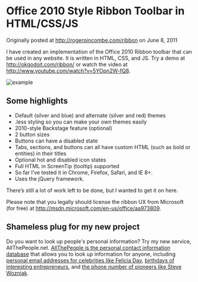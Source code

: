 Office 2010 Style Ribbon Toolbar in HTML/CSS/JS
===============================================

Originally posted at http://rogerpincombe.com/ribbon on June 8, 2011

I have created an implementation of the Office 2010 Ribbon toolbar that can be used in any website. It is written in HTML, CSS, and JS. Try a demo at http://okgodoit.com/ribbon/ or watch the video at http://www.youtube.com/watch?v=5YOpn2W-fQ8.

![example](http://rogerpincombe.com/wp-content/uploads/2011/06/light.png "example")

Some highlights
---------------

  - Default (silver and blue) and alternate (silver and red) themes
  - .less styling so you can make your own themes easily
  - 2010-style Backstage feature (optional)
  - 2 button sizes
  - Buttons can have a disabled state
  - Tabs, sections, and buttons can all have custom HTML (such as bold or entities) in their titles
  - Optional hot and disabled icon states
  - Full HTML in ScreenTip (tooltip) supported
  - So far I’ve tested it in Chrome, Firefox, Safari, and IE 8+.
  - Uses the jQuery framework.

  
There’s still a lot of work left to be done, but I wanted to get it on here.


Please note that you legally should license the ribbon UX from Microsoft (for free) at http://msdn.microsoft.com/en-us/office/aa973809.


Shameless plug for my new project
---------------------------------

Do you want to look up people's personal information?  Try my new service, AllThePeople.net.  [AllThePeople is the personal contact information database](http://www.allthepeople.net) that allows you to look up information for anyone, including [personal email addresses for celebrities like Felicia Day](http://www.allthepeople.net/felicia-day), [birthdays of interesting entrepreneurs](http://www.allthepeople.net/tony-amoyal), and [the phone number of pioneers like Steve Wozniak](http://www.allthepeople.net/woz-woz).
